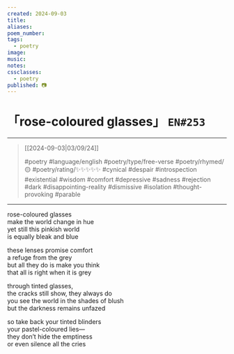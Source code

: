 ```yaml
---
created: 2024-09-03
title:
aliases:
poem_number:
tags:
  - poetry
image:
music:
notes:
cssclasses:
  - poetry
published: 📷
---
```

# 「rose-coloured glasses」 `EN#253`

---

> [[2024-09-03|03/09/24]]
> 
> #poetry 
> #language/english 
> #poetry/type/free-verse 
> #poetry/rhymed/🟡 
> #poetry/rating/✨✨✨✨✨ 
> #cynical #despair #introspection #existential #wisdom #comfort #depressive #sadness #rejection #dark #disappointing-reality #dismissive #isolation #thought-provoking #parable 

---

rose-coloured glasses  
make the world change in hue  
yet still this pinkish world  
is equally bleak and blue  
  
these lenses promise comfort  
a refuge from the grey  
but all they do is make you think  
that all is right when it is grey  
  
through tinted glasses,  
the cracks still show, they always do  
you see the world in the shades of blush  
but the darkness remains unfazed  
  
so take back your tinted blinders  
your pastel-coloured lies—  
they don’t hide the emptiness  
or even silence all the cries